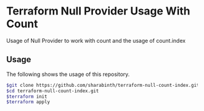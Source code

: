 # Terraform Null Provider Usage With Count
Usage of Null Provider to work with count and the usage of count.index

## Usage
The following shows the usage of this repository.

``` bash
$git clone https://github.com/sharabinth/terraform-null-count-index.git
$cd terraform-null-count-index.git
$terraform init
$terraform apply
```